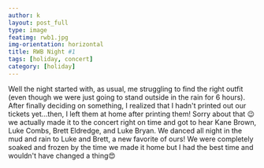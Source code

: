 ```yaml
---
author: k
layout: post_full
type: image
featimg: rwb1.jpg
img-orientation: horizontal
title: RWB Night #1
tags: [holiday, concert]
category: [holiday]
---
```

Well the night started with, as usual, me struggling to find the right outfit (even though we were just going to stand outside in the rain for 6 hours). After finally deciding on something, I realized that I hadn't printed out our tickets yet...then, I left them at home after printing them! Sorry about that 😉 we actually made it to the concert right on time and got to hear Kane Brown, Luke Combs, Brett Eldredge, and Luke Bryan. We danced all night in the mud and rain to Luke and Brett, a new favorite of ours! We were completely soaked and frozen by the time we made it home but I had the best time and wouldn't have changed a thing😍
<br>
